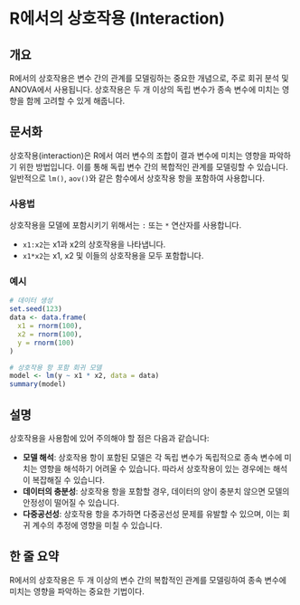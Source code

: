 <!--
Meta Description: # R에서의 상호작용 (Interaction) ## 개요 R에서의 상호작용은 변수 간의 관계를 모델링하는 중요한 개념으로, 주로 회귀 분석 및 ANOVA에서 사용됩니다. 상호작용은 두 개 이상의 독립 변수가 종속 변수에 미치는 영향을 함께 고려할 수 있게 해줍니다. #...
Meta Keywords: 상호작용, 영향을, 있습니다, 변수에, 미치는
-->

# R에서의 상호작용 (Interaction)

## 개요
R에서의 상호작용은 변수 간의 관계를 모델링하는 중요한 개념으로, 주로 회귀 분석 및 ANOVA에서 사용됩니다. 상호작용은 두 개 이상의 독립 변수가 종속 변수에 미치는 영향을 함께 고려할 수 있게 해줍니다.

## 문서화
상호작용(interaction)은 R에서 여러 변수의 조합이 결과 변수에 미치는 영향을 파악하기 위한 방법입니다. 이를 통해 독립 변수 간의 복합적인 관계를 모델링할 수 있습니다. 일반적으로 `lm()`, `aov()`와 같은 함수에서 상호작용 항을 포함하여 사용합니다.

### 사용법
상호작용을 모델에 포함시키기 위해서는 `:` 또는 `*` 연산자를 사용합니다. 
- `x1:x2`는 x1과 x2의 상호작용을 나타냅니다.
- `x1*x2`는 x1, x2 및 이들의 상호작용을 모두 포함합니다.

### 예시
```R
# 데이터 생성
set.seed(123)
data <- data.frame(
  x1 = rnorm(100),
  x2 = rnorm(100),
  y = rnorm(100)
)

# 상호작용 항 포함 회귀 모델
model <- lm(y ~ x1 * x2, data = data)
summary(model)
```

## 설명
상호작용을 사용함에 있어 주의해야 할 점은 다음과 같습니다:
- **모델 해석**: 상호작용 항이 포함된 모델은 각 독립 변수가 독립적으로 종속 변수에 미치는 영향을 해석하기 어려울 수 있습니다. 따라서 상호작용이 있는 경우에는 해석이 복잡해질 수 있습니다.
- **데이터의 충분성**: 상호작용 항을 포함할 경우, 데이터의 양이 충분치 않으면 모델의 안정성이 떨어질 수 있습니다.
- **다중공선성**: 상호작용 항을 추가하면 다중공선성 문제를 유발할 수 있으며, 이는 회귀 계수의 추정에 영향을 미칠 수 있습니다.

## 한 줄 요약
R에서의 상호작용은 두 개 이상의 변수 간의 복합적인 관계를 모델링하여 종속 변수에 미치는 영향을 파악하는 중요한 기법이다.